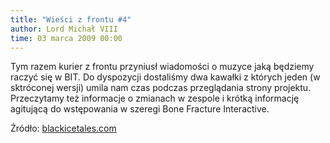 ```yaml
---
title: "Wieści z frontu #4"
author: Lord Michał VIII
time: 03 marca 2009 00:00
---
```


Tym razem kurier z frontu przyniusł wiadomości o muzyce jaką będziemy raczyć się w BIT. Do dyspozycji dostaliśmy dwa kawałki z których jeden (w sktróconej wersji) umila nam czas podczas przeglądania strony projektu. Przeczytamy też informacje o zmianach w zespole i krótką informację agitującą do wstępowania w szeregi Bone Fracture Interactive.

Źródło: [blackicetales.com](https://blackicetales.com)